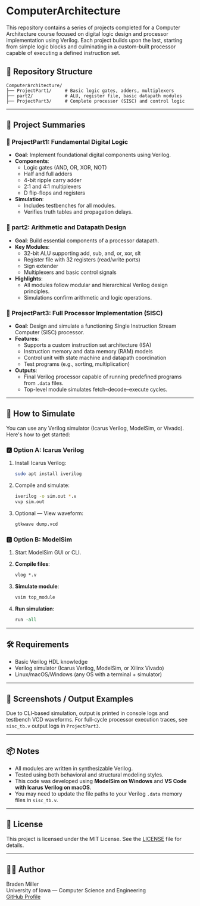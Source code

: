 # ComputerArchitecture

This repository contains a series of projects completed for a Computer Architecture course focused on digital logic design and processor implementation using Verilog. Each project builds upon the last, starting from simple logic blocks and culminating in a custom-built processor capable of executing a defined instruction set.

## 📁 Repository Structure

```plaintext
ComputerArchitecture/
├── ProjectPart1/     # Basic logic gates, adders, multiplexers
├── part2/            # ALU, register file, basic datapath modules
├── ProjectPart3/     # Complete processor (SISC) and control logic
```

---

## 🧠 Project Summaries

### 🔹 ProjectPart1: Fundamental Digital Logic

- **Goal**: Implement foundational digital components using Verilog.
- **Components**:
  - Logic gates (AND, OR, XOR, NOT)
  - Half and full adders
  - 4-bit ripple carry adder
  - 2:1 and 4:1 multiplexers
  - D flip-flops and registers
- **Simulation**:
  - Includes testbenches for all modules.
  - Verifies truth tables and propagation delays.

### 🔹 part2: Arithmetic and Datapath Design

- **Goal**: Build essential components of a processor datapath.
- **Key Modules**:
  - 32-bit ALU supporting add, sub, and, or, xor, slt
  - Register file with 32 registers (read/write ports)
  - Sign extender
  - Multiplexers and basic control signals
- **Highlights**:
  - All modules follow modular and hierarchical Verilog design principles.
  - Simulations confirm arithmetic and logic operations.

### 🔹 ProjectPart3: Full Processor Implementation (SISC)

- **Goal**: Design and simulate a functioning Single Instruction Stream Computer (SISC) processor.
- **Features**:
  - Supports a custom instruction set architecture (ISA)
  - Instruction memory and data memory (RAM) models
  - Control unit with state machine and datapath coordination
  - Test programs (e.g., sorting, multiplication)
- **Outputs**:
  - Final Verilog processor capable of running predefined programs from `.data` files.
  - Top-level module simulates fetch–decode–execute cycles.

---

## 🧪 How to Simulate

You can use any Verilog simulator (Icarus Verilog, ModelSim, or Vivado). Here's how to get started:

### 🅰️ Option A: Icarus Verilog

1. Install Icarus Verilog:
   ```bash
   sudo apt install iverilog
   ```

2. Compile and simulate:
   ```bash
   iverilog -o sim.out *.v
   vvp sim.out
   ```

3. Optional — View waveform:
   ```bash
   gtkwave dump.vcd
   ```

### 🅱️ Option B: ModelSim

1. Start ModelSim GUI or CLI.

2. **Compile files**:
   ```tcl
   vlog *.v
   ```

3. **Simulate module**:
   ```tcl
   vsim top_module
   ```

4. **Run simulation**:
   ```tcl
   run -all
   ```

---

## 🛠️ Requirements

- Basic Verilog HDL knowledge  
- Verilog simulator (Icarus Verilog, ModelSim, or Xilinx Vivado)  
- Linux/macOS/Windows (any OS with a terminal + simulator)

---

## 📸 Screenshots / Output Examples

Due to CLI-based simulation, output is printed in console logs and testbench VCD waveforms. For full-cycle processor execution traces, see `sisc_tb.v` output logs in `ProjectPart3`.

---

## 📦 Notes

- All modules are written in synthesizable Verilog.
- Tested using both behavioral and structural modeling styles.
- This code was developed using **ModelSim on Windows** and **VS Code with Icarus Verilog on macOS**.
- You may need to update the file paths to your Verilog `.data` memory files in `sisc_tb.v`.

---

## 🧾 License

This project is licensed under the MIT License. See the [LICENSE](LICENSE) file for details.

---

## 🙋‍♂️ Author

Braden Miller  
University of Iowa — Computer Science and Engineering  
[GitHub Profile](https://github.com/bradenmiller22)
